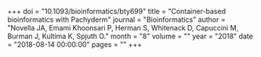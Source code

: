 +++
doi = "10.1093/bioinformatics/bty699"
title = "Container-based bioinformatics with Pachyderm"
journal = "Bioinformatics"
author = "Novella JA, Emami Khoonsari P, Herman S, Whitenack D, Capuccini M, Burman J, Kultima K, Spjuth O."
month = "8"
volume = ""
year = "2018"
date = "2018-08-14 00:00:00"
pages = ""
+++

